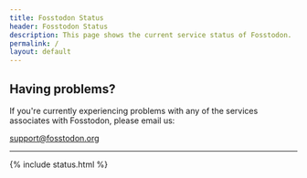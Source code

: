 ```yaml
---
title: Fosstodon Status
header: Fosstodon Status
description: This page shows the current service status of Fosstodon.
permalink: /
layout: default
---
```

## Having problems?

If you're currently experiencing problems with any of the services associates with Fosstodon, please email us:

<support@fosstodon.org>

<hr>

{% include status.html %}
